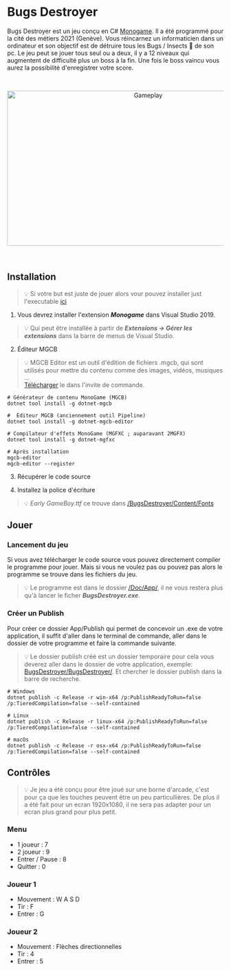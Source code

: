 # Bugs Destroyer

Bugs Destroyer est un jeu conçu en C# [Monogame](https://www.monogame.net/). Il a été programmé pour la cité des métiers 2021 (Genève). Vous réincarnez un informaticien dans un ordinateur et son objectif est de détruire tous les Bugs / Insects 🐜 de son pc. Le jeu peut se jouer tous seul ou a deux, il y a 12 niveaux qui augmentent de difficulté plus un boss à la fin. Une fois le boss vaincu vous aurez la possibilité d'enregistrer votre score.

<br>
<p align="center">
  <img src="https://github.com/AlecInfo/BugsDestroyer/blob/master/Doc/GifTroKoul.gif?raw=true" alt="Gameplay" Width="640" Height="360">
</p>
<br>

## Installation

> 💡 Si votre but est juste de jouer alors vour pouvez installer just l'executable [ici](https://github.com/AlecInfo/BugsDestroyer/releases/download/v1.0.0/BugsDestroyer.zip)

1. Vous devrez installer l'extension ***Monogame*** dans Visual Studio 2019.
> 💡 Qui peut être installée à partir de ***Extensions -> Gérer les extensions*** dans la barre de menus de  Visual Studio. 

2. Éditeur MGCB
> 💡 MGCB Editor est un outil d'édition de fichiers .mgcb, qui sont utilisés pour mettre du 
contenu comme des images, vidéos, musiques ... <br>
[Télécharger](https://docs.monogame.net/articles/tools/mgcb_editor.html) le dans l'invite de commande.

```shell
# Générateur de contenu MonoGame (MGCB)
dotnet tool install -g dotnet-mgcb

#  Éditeur MGCB (anciennement outil Pipeline)
dotnet tool install -g dotnet-mgcb-editor

# Compilateur d'effets MonoGame (MGFXC ; auparavant 2MGFX)
dotnet tool install -g dotnet-mgfxc

# Après installation
mgcb-editor
mgcb-editor --register
```

3. Récupérer le code source 

4. Installez la police d'écriture
> 💡 *Early GameBoy.ttf* ce trouve dans [/BugsDestroyer/Content/Fonts](https://github.com/AlecInfo/BugsDestroyer/tree/master/BugsDestroyer/Content/Fonts)

## Jouer
### Lancement du jeu
Si vous avez télécharger le code source vous pouvez directement compiler le programme pour jouer.
Mais si vous ne voulez pas ou pouvez pas alors le programme se trouve dans les fichiers du jeu.

> 💡 Le programme est dans le dossier [/Doc/App/](https://github.com/AlecInfo/BugsDestroyer/tree/master/Doc/App), il ne vous restera plus qu'à lancer le ficher ***BugsDestroyer.exe***.

### Créer un Publish
Pour créer ce dossier App/Publish qui permet de concevoir un .exe de votre application, il suffit d'aller dans le terminal de commande, aller dans le dossier de votre programme et faire la commande suivante.

> 💡 Le dossier publish créé est un dossier temporaire pour cela vous deverez aller dans le dossier de votre application, exemple: [BugsDestroyer/BugsDestroyer/](https://github.com/AlecInfo/BugsDestroyer/tree/master/BugsDestroyer). Et chercher le dossier publish dans la barre de recherche. 

```shell
# Windows
dotnet publish -c Release -r win-x64 /p:PublishReadyToRun=false /p:TieredCompilation=false --self-contained
```

```shell
# Linux
dotnet publish -c Release -r linux-x64 /p:PublishReadyToRun=false /p:TieredCompilation=false --self-contained
```

```shell
# macOs
dotnet publish -c Release -r osx-x64 /p:PublishReadyToRun=false /p:TieredCompilation=false --self-contained
```


## Contrôles

> 💡 Je jeu a été conçu pour être joué sur une borne d'arcade, c'est pour ça que les touches peuvent être un peu particullières. De plus il a été fait pour un ecran 1920x1080, il ne sera pas adapter pour un ecran plus grand pour plus petit.

### Menu
- 1 joueur : 7
- 2 joueur : 9
- Entrer / Pause : 8
- Quitter : 0

### Joueur 1
- Mouvement : W A S D
- Tir : F
- Entrer : G

### Joueur 2
- Mouvement : Flèches directionnelles
- Tir : 4
- Entrer : 5

